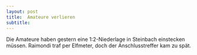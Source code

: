 ```yaml
---
layout: post
title:  Amateure verlieren
subtitle:  
---
```


Die Amateure haben gestern eine 1:2-Niederlage in Steinbach einstecken müssen. Raimondi traf per Elfmeter, doch der Anschlusstreffer kam zu spät.



